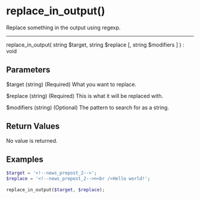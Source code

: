 # replace_in_output()

Replace something in the output using regexp.

---

replace_in_output( string $target, string $replace [, string $modifiers ] ) : void

## Parameters

$target (string) (Required) What you want to replace.

$replace (string) (Required) This is what it will be replaced with.

$modifiers (string) (Optional) The pattern to search for as a string.

## Return Values

No value is returned.

## Examples

```php
$target = '<!--news_prepost_2-->';
$replace = '<!--news_prepost_2-->n<br />Hello world!';
 
replace_in_output($target, $replace);
```
